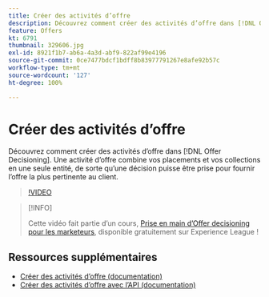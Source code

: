 ```yaml
---
title: Créer des activités d’offre
description: Découvrez comment créer des activités d’offre dans [!DNL Offer Decisioning]. Une activité d’offre combine vos placements et vos collections en une seule entité, de sorte qu’une décision puisse être prise pour fournir l’offre la plus pertinente au client.
feature: Offers
kt: 6791
thumbnail: 329606.jpg
exl-id: 8921f1b7-ab6a-4a3d-abf9-822af99e4196
source-git-commit: 0ce7477bdcf1bdff8b83977791267e8afe92b57c
workflow-type: tm+mt
source-wordcount: '127'
ht-degree: 100%

---
```


# Créer des activités d’offre

Découvrez comment créer des activités d’offre dans [!DNL Offer Decisioning]. Une activité d’offre combine vos placements et vos collections en une seule entité, de sorte qu’une décision puisse être prise pour fournir l’offre la plus pertinente au client.

>[!VIDEO](https://video.tv.adobe.com/v/329606?quality=12&learn=on)

>[!INFO]
>
> Cette vidéo fait partie d’un cours, [Prise en main d’Offer decisioning pour les marketeurs](https://experienceleague.adobe.com/?recommended=ExperiencePlatform-U-1-2020.1.offerdecisioning), disponible gratuitement sur Experience League !


## Ressources supplémentaires

* [Créer des activités d’offre (documentation)](https://experienceleague.adobe.com/docs/offer-decisioning/using/create-offer-activities.html?lang=fr)
* [Créer des activités d’offre avec l’API (documentation)](https://experienceleague.adobe.com/docs/offer-decisioning/using/api-reference/activities-api/create.html?lang=fr)
